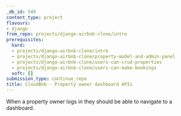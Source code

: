 ```yaml
---
_db_id: 549
content_type: project
flavours:
- django
from_repo: projects/django-airbnb-clone/intro
prerequisites:
  hard:
  - projects/django-airbnb-clone/intro
  - projects/django-airbnb-clone/property-model-and-admin-panel
  - projects/django-airbnb-clone/users-can-crud-properties
  - projects/django-airbnb-clone/users-can-make-bookings
  soft: []
submission_type: continue_repo
title: CloudBnb - Property owner dashboard APIs
---
```


When a property owner logs in they should be able to navigate to a dashboard.